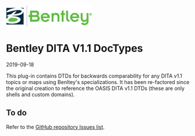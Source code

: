 ![Bentley logo](image/blogo.gif)
# Bentley DITA V1.1 DocTypes

2019-09-18

This plug-in contains DTDs for backwards comparability for any DITA v1.1 topics or maps using Benltey's specializations. It has been re-factored since the original creation to reference the OASIS DITA v1.1 DTDs (these are only shells and custom domains).

## To do
Refer to the [GitHub repository Issues list](https://github.com/super-structure/com.bentley.dita.v1_1/issues).

